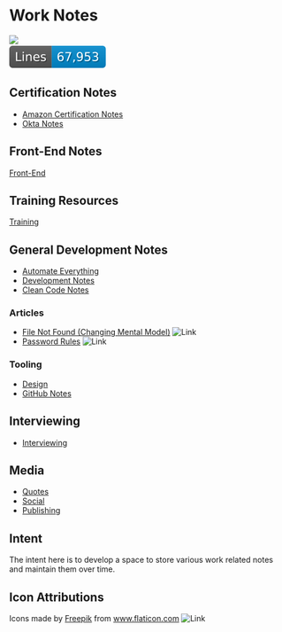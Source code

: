 # Work Notes

[<img src="https://api.gitsponsors.com/api/badge/img?id=414862844" height="20">](https://api.gitsponsors.com/api/badge/link?p=uRnNFovp2uJ+5ohWYiCBFI2MMk4L3Cqmzsd5RTnZSKvtQByoPButsqnnbg55QUffqiIqQVnv3W+2aTVNPhV41X+uXa9YCRELk3x4nnZayyozKjkh+NYMSN9kWiimDsIC) <br/>
![Lines of Code Count](https://github.com/bob-fornal/work-notes/blob/images-branch/count-badge.svg)

## Certification Notes

* [Amazon Certification Notes](Cloud/AWS/README.md)
* [Okta Notes](Security/Okta/README.md)

## Front-End Notes

[Front-End](Front-End/README.md)

## Training Resources

[Training](TRAINING/README.md)

## General Development Notes

* [Automate Everything](Development/Automate-Everything/README.md)
* [Development Notes](Development/README.md)
* [Clean Code Notes](Development/Clean-Code/README.md)

### Articles

* [File Not Found (Changing Mental Model)](https://www.theverge.com/22684730/students-file-folder-directory-structure-education-gen-z) ![Link](foreign.png)
* [Password Rules](https://gizmodo.com/the-guy-who-invented-those-annoying-password-rules-now-1797643987) ![Link](foreign.png)

### Tooling

* [Design](Tooling/Design/README.md)
* [GitHub Notes](Tooling/GitHub/README.md)

## Interviewing

* [Interviewing](Interviewing/README.md)

## Media

* [Quotes](Media/Quotes/README.md)
* [Social](Media/Social/README.md)
* [Publishing](Media/Publishing/README.md)

## Intent

The intent here is to develop a space to store various work related notes and maintain them over time.

## Icon Attributions

Icons made by <a href="https://www.freepik.com" title="Freepik">Freepik</a> from <a href="https://www.flaticon.com/" title="Flaticon">www.flaticon.com</a>  ![Link](foreign.png)
